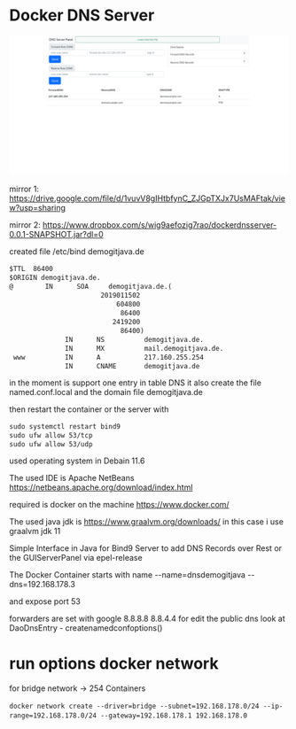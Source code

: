 
Docker DNS Server
============================================================

![enter image description here](https://raw.githubusercontent.com/demogitjava/demodatabase/master/dockerdnspanel.png)


mirror 1:
https://drive.google.com/file/d/1vuvV8gIHtbfynC_ZJGpTXJx7UsMAFtak/view?usp=sharing

mirror 2:
https://www.dropbox.com/s/wig9aefozig7rao/dockerdnsserver-0.0.1-SNAPSHOT.jar?dl=0

created file /etc/bind
demogitjava.de

    $TTL  86400 
    $ORIGIN demogitjava.de.
    @        IN      SOA     demogitjava.de.(
                           2019011502
                               604800
                                86400
                              2419200
                                86400)
                  IN      NS          demogitjava.de.
                  IN      MX          mail.demogitjava.de.
     www          IN      A           217.160.255.254
                  IN      CNAME       demogitjava.de



in the moment is support one entry in table DNS
it also create the file named.conf.local 
and the domain file demogitjava.de


then restart the container or the server
with 

    sudo systemctl restart bind9
    sudo ufw allow 53/tcp
    sudo ufw allow 53/udp


used operating system in Debain 11.6

The used IDE is
Apache NetBeans
https://netbeans.apache.org/download/index.html

required is docker on the machine
https://www.docker.com/

The used java jdk is
https://www.graalvm.org/downloads/
in this case i use graalvm jdk 11


Simple Interface in Java for 
Bind9 Server to add DNS Records over
Rest or the GUIServerPanel via epel-release



The Docker Container starts with name
--name=dnsdemogitjava
--dns=192.168.178.3

and expose port 53

forwarders are set with google
8.8.8.8
8.8.4.4
for edit the public dns look at 
DaoDnsEntry - createnamedconfoptions()






run options docker network
============================================================

for bridge network -> 254 Containers

`docker network create --driver=bridge --subnet=192.168.178.0/24 --ip-range=192.168.178.0/24 --gateway=192.168.178.1 192.168.178.0`




